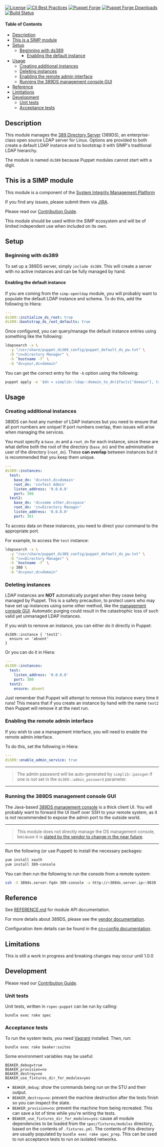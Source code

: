 [![License](https://img.shields.io/:license-apache-blue.svg)](http://www.apache.org/licenses/LICENSE-2.0.html)
[![CII Best Practices](https://bestpractices.coreinfrastructure.org/projects/73/badge)](https://bestpractices.coreinfrastructure.org/projects/73)
[![Puppet Forge](https://img.shields.io/puppetforge/v/simp/ds389.svg)](https://forge.puppet.com/simp/ds389)
[![Puppet Forge Downloads](https://img.shields.io/puppetforge/dt/simp/ds389.svg)](https://forge.puppet.com/simp/ds389)
[![Build Status](https://travis-ci.org/simp/pupmod-simp-ds389.svg)](https://travis-ci.org/simp/pupmod-simp-ds389)

#### Table of Contents

<!-- vim-markdown-toc GFM -->

* [Description](#description)
* [This is a SIMP module](#this-is-a-simp-module)
* [Setup](#setup)
  * [Beginning with ds389](#beginning-with-ds389)
    * [Enabling the default instance](#enabling-the-default-instance)
* [Usage](#usage)
  * [Creating additional instances](#creating-additional-instances)
  * [Deleting instances](#deleting-instances)
  * [Enabling the remote admin interface](#enabling-the-remote-admin-interface)
  * [Running the 389DS management console GUI](#running-the-389ds-management-console-gui)
* [Reference](#reference)
* [Limitations](#limitations)
* [Development](#development)
  * [Unit tests](#unit-tests)
  * [Acceptance tests](#acceptance-tests)

<!-- vim-markdown-toc -->

## Description

This module manages the [389 Directory Server][389ds] (389DS), an
enterprise-class open source LDAP server for Linux.  Options are provided to
both create a default LDAP instance and to bootstrap it with SIMP's traditional
LDAP hierarchy.

The module is named `ds389` because Puppet modules cannot start with a digit.

## This is a SIMP module

This module is a component of the [System Integrity Management Platform](https://simp-project.com)

If you find any issues, please submit them via [JIRA](https://simp-project.atlassian.net/).

Please read our [Contribution Guide](https://simp.readthedocs.io/en/stable/contributors_guide/index.html).

This module should be used within the SIMP ecosystem and will be of limited
independent use when included on its own.

## Setup

### Beginning with ds389

To set up a 389DS server, simply `include ds389`. This will create a server with
no active instances and can be fully managed by hand.

#### Enabling the default instance

If you are coming from the `simp-openldap` module, you will probably want to
populate the default LDAP instance and schema.  To do this, add the following to
Hiera:

```yaml
---
ds389::initialize_ds_root: true
ds389::bootstrap_ds_root_defaults: true
```

Once configured, you can query/manage the default instance entries using
something like the following:

```bash
ldapsearch -x \
  -y "/usr/share/puppet_ds389_config/puppet_default_ds_pw.txt" \
  -D "cn=Directory Manager" \
  -h `hostname -f` \
  -b "dc=your,dc=domain"
```

You can get the correct entry for the `-b` option using the following:

```bash
puppet apply -e '$dn = simplib::ldap::domain_to_dn($facts["domain"], true); notice("DOMAIN => ${dn}")'
```

## Usage

### Creating additional instances

389DS can host any number of LDAP instances but you need to ensure that all port
numbers are unique! If port numbers overlap, then issues will arise when
managing the services.

You must specify a `base_dn` and a `root_dn` for each instance, since these are
what define both the root of the directory (`base_dn`) and the administrative
user of the directory (`root_dn`). These **can overlap** between instances but
it is recommended that you keep them unique.

```yaml
---
ds389::instances:
  test:
    base_dn: 'dc=test,dc=domain'
    root_dn: 'cn=Test Admin'
    listen_address: '0.0.0.0'
    port: 380
  test2:
    base_dn: 'dc=some other,dc=space'
    root_dn: 'cn=Directory Manager'
    listen_address: '0.0.0.0'
    port: 381
```

To access data on these instances, you need to direct your command to the
appropriate port.

For example, to access the `test` instance:

```bash
ldapsearch -x \
  -y "/usr/share/puppet_ds389_config/puppet_default_ds_pw.txt" \
  -D "cn=Directory Manager" \
  -h `hostname -f` \
  -p 380 \
  -b "dc=your,dc=domain"
```

### Deleting instances

LDAP instances are **NOT** automatically purged when they cease being managed by
Puppet. This is a safety precaution, to protect users who may have set up
instances using some other method, like the [management console
GUI][java-console].  Automatic purging could result in the catastrophic
loss of such valid yet unmanaged LDAP instances.

If you wish to remove an instance, you can either do it directly in Puppet:

```puppet
ds389::instance { 'test2':
  ensure => 'absent'
}
```

Or you can do it in Hiera:

```yaml
---
ds389::instances:
  test:
    listen_address: '0.0.0.0'
    port: 380
  test2:
    ensure: absent
```

Just remember that Puppet will attempt to remove this instance every time it
runs! This means that if you create an instance by hand with the name `test2`
then Puppet will remove it at the next run.

### Enabling the remote admin interface

If you wish to use a management interface, you will need to enable the remote
admin interface.

To do this, set the following in Hiera:

```yaml
---
ds389::enable_admin_service: true
```

  ---
  > The admin password will be auto-generated by `simplib::passgen` if one is not
  > set in the `ds389::admin_password` parameter.
  ---

### Running the 389DS management console GUI

The Java-based [389DS management console][java-console] is a thick client UI.
You will probably want to forward the UI itself over SSH to your remote system,
as it is _not_ recommended to expose the admin port to the outside world.

  ---
  > This module does not directly manage the DS management console, because
  > it is [slated by the vendor to change in the near future][console-deprecation].
  ---


Run the following (or use Puppet) to install the necessary packages:

```bash
yum install xauth
yum install 389-console
```

You can then run the following to run the console from a remote system:

```bash
ssh -X 389ds.server.fqdn 389-console -a http://<389ds.server.ip>:9830
```

## Reference

See [REFERENCE.md](./REFERENCE.md) for module API documentation.

For more details about 389DS, please see the [vendor
documentation](https://access.redhat.com/documentation/en-us/red_hat_directory_server/10/html/installation_guide/preparing_for_a_directory_server_installation-installation_overview).

Configuration item details can be found in the [cn=config
documentation](https://access.redhat.com/documentation/en-us/red_hat_directory_server/10/html/configuration_command_and_file_reference/core_server_configuration_reference#cnconfig).


## Limitations

This is still a work in progress and breaking changes may occur until 1.0.0

## Development

Please read our [Contribution Guide](https://simp.readthedocs.io/en/stable/contributors_guide/index.html).

### Unit tests

Unit tests, written in ``rspec-puppet`` can be run by calling:

```shell
bundle exec rake spec
```

### Acceptance tests

To run the system tests, you need [Vagrant](https://www.vagrantup.com/) installed. Then, run:

```shell
bundle exec rake beaker:suites
```

Some environment variables may be useful:

```shell
BEAKER_debug=true
BEAKER_provision=no
BEAKER_destroy=no
BEAKER_use_fixtures_dir_for_modules=yes
```

* `BEAKER_debug`: show the commands being run on the STU and their output.
* `BEAKER_destroy=no`: prevent the machine destruction after the tests finish so you can inspect the state.
* `BEAKER_provision=no`: prevent the machine from being recreated. This can save a lot of time while you're writing the tests.
* `BEAKER_use_fixtures_dir_for_modules=yes`: cause all module dependencies to be loaded from the `spec/fixtures/modules` directory, based on the contents of `.fixtures.yml`.  The contents of this directory are usually populated by `bundle exec rake spec_prep`.  This can be used to run acceptance tests to run on isolated networks.

[389ds]: https://directory.fedoraproject.org/
[console-deprecation]: https://access.redhat.com/documentation/en-us/red_hat_directory_server/10/html/release_notes/deprecated-functionality-10_5_0
[java-console]: https://access.redhat.com/documentation/en-us/red_hat_directory_server/10/html/administration_guide/starting_management_console


